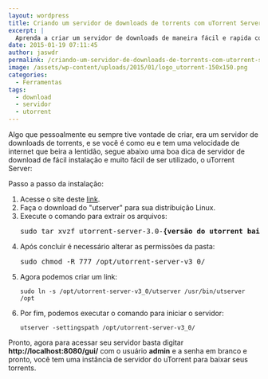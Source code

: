 ```yaml
---
layout: wordpress
title: Criando um servidor de downloads de torrents com uTorrent Server
excerpt: |
  Aprenda a criar um servidor de downloads de maneira fácil e rapida com uTorrent Server;
date: 2015-01-19 07:11:45
author: jaswdr
permalink: /criando-um-servidor-de-downloads-de-torrents-com-utorrent-server/
image: /assets/wp-content/uploads/2015/01/logo_utorrent-150x150.png
categories:
  - Ferramentas
tags:
  - download
  - servidor
  - utorrent
---
```


Algo que pessoalmente eu sempre tive vontade de criar, era um servidor de downloads de torrents, e se você é como eu e tem uma velocidade de internet que beira a lentidão, segue abaixo uma boa dica de servidor de download de fácil instalação e muito fácil de ser utilizado, o uTorrent Server:

Passo a passo da instalação:
<ol>
	<li>Acesse o site deste <a href="http://www.utorrent.com/downloads" target="_blank">link</a>.</li>
	<li>Faça o download do "utserver" para sua distribuição Linux.</li>
	<li>Execute o comando para extrair os arquivos:
<pre>sudo tar xvzf utorrent-server-3.0-<strong>{versão do utorrent baixada}</strong>.tar.gz -C /opt/</pre>
</li>
	<li>Após concluir é necessário alterar as permissões da pasta:
<pre>sudo chmod -R 777 /opt/utorrent-server-v3_0/</pre>
</li>
	<li>Agora podemos criar um link:
<pre><code>sudo ln -s /opt/utorrent-server-v3_0/utserver /usr/bin/utserver /opt</code></pre>
</li>
	<li>Por fim, podemos executar o comando para iniciar o servidor:
<pre><code>utserver -settingspath /opt/utorrent-server-v3_0/</code></pre>
</li>
</ol>
Pronto, agora para acessar seu servidor basta digitar <b>http://localhost:8080/gui/</b> com o usuário <strong>admin</strong> e a senha em branco e pronto, você tem uma instância de servidor do uTorrent para baixar seus torrents.